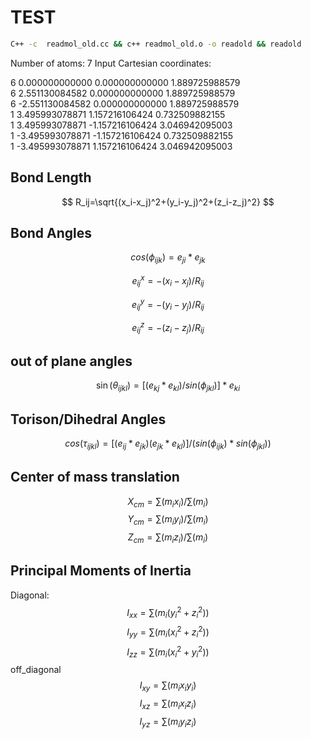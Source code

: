 # TEST
```sh
C++ -c  readmol_old.cc && c++ readmol_old.o -o readold && readold
```
Number of atoms: 7 
Input Cartesian coordinates: 

6       0.000000000000       0.000000000000       1.889725988579  
6       2.551130084582       0.000000000000       1.889725988579  
6      -2.551130084582       0.000000000000       1.889725988579  
1       3.495993078871       1.157216106424       0.732509882155  
1       3.495993078871      -1.157216106424       3.046942095003  
1      -3.495993078871      -1.157216106424       0.732509882155  
1      -3.495993078871       1.157216106424       3.046942095003  



## Bond Length
$$
R_ij=\sqrt{(x_i-x_j)^2+(y_i-y_j)^2+(z_i-z_j)^2}
$$
## Bond Angles
$$
cos(\phi_{ijk})=e_{ji}*e_{jk}
$$

$$
e_{ij}^x=-(x_i-x_j)/R_{ij}
$$

$$
e_{ij}^y=-(y_i-y_j)/R_{ij}
$$

$$
e_{ij}^z=-(z_i-z_j)/R_{ij}
$$

## out of plane angles
$$
\sin(\theta_{ijkl})=[(e_{kj}*e_{kl})/sin(\phi_{jkl})]*e_{ki}
$$
## Torison/Dihedral Angles
$$
cos(\tau_{ijkl})=[(e_{ij}*e_{jk})(e_{jk}*e_{kl})]/(sin(\phi_{ijk})*sin(\phi_{jkl}))
$$
## Center of mass translation
$$
X_{cm} = \sum(m_ix_i)/\sum(m_i)
$$
$$
Y_{cm} = \sum(m_iy_i)/\sum(m_i)  
$$
$$
Z_{cm} = \sum(m_iz_i)/\sum(m_i)  
$$
## Principal Moments of Inertia

Diagonal:
$$
I_{xx}=\sum(m_i(y_i^2+z_i^2))
$$
$$
I_{yy}=\sum(m_i(x_i^2+z_i^2))
$$
$$
I_{zz}=\sum(m_i(x_i^2+y_i^2))
$$
off_diagonal
$$
I_{xy}=\sum(m_ix_iy_i)
$$
$$
I_{xz}=\sum(m_ix_iz_i)
$$
$$
I_{yz}=\sum(m_iy_iz_i)
$$


